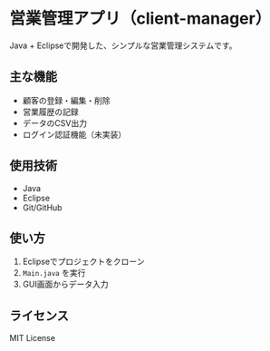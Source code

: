 # 営業管理アプリ（client-manager）

Java + Eclipseで開発した、シンプルな営業管理システムです。

## 主な機能

- 顧客の登録・編集・削除
- 営業履歴の記録
- データのCSV出力
- ログイン認証機能（未実装）

## 使用技術

- Java
- Eclipse
- Git/GitHub

## 使い方

1. Eclipseでプロジェクトをクローン
2. `Main.java` を実行
3. GUI画面からデータ入力

## ライセンス

MIT License
